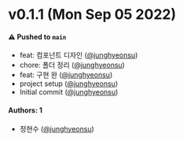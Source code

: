 # v0.1.1 (Mon Sep 05 2022)

#### ⚠️ Pushed to `main`

- feat: 컴포넌트 디자인 ([@junghyeonsu](https://github.com/junghyeonsu))
- chore: 폴더 정리 ([@junghyeonsu](https://github.com/junghyeonsu))
- feat: 구현 완 ([@junghyeonsu](https://github.com/junghyeonsu))
- project setup ([@junghyeonsu](https://github.com/junghyeonsu))
- Initial commit ([@junghyeonsu](https://github.com/junghyeonsu))

#### Authors: 1

- 정현수 ([@junghyeonsu](https://github.com/junghyeonsu))
